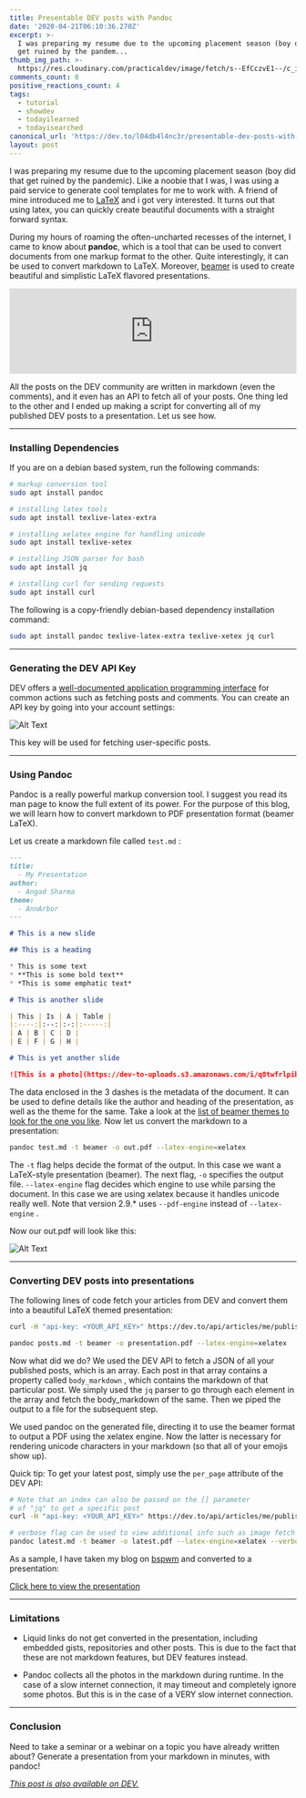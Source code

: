 ```yaml
---
title: Presentable DEV posts with Pandoc
date: '2020-04-21T06:10:36.270Z'
excerpt: >-
  I was preparing my resume due to the upcoming placement season (boy did that
  get ruined by the pandem...
thumb_img_path: >-
  https://res.cloudinary.com/practicaldev/image/fetch/s--EfCczvE1--/c_imagga_scale,f_auto,fl_progressive,h_420,q_auto,w_1000/https://dev-to-uploads.s3.amazonaws.com/i/drs28swxy41cwx34nn8g.png
comments_count: 0
positive_reactions_count: 4
tags:
  - tutorial
  - showdev
  - todayilearned
  - todayisearched
canonical_url: 'https://dev.to/l04db4l4nc3r/presentable-dev-posts-with-pandoc-56pc'
layout: post
---
```

I was preparing my resume due to the upcoming placement season (boy did that get ruined by the pandemic). Like a noobie that I was, I was using a paid service to generate cool templates for me to work with. A friend of mine introduced me to [LaTeX](https://www.latex-project.org/) and i got very interested. It turns out that using latex, you can quickly create beautiful documents with a straight forward syntax. 

During my hours of roaming the often-uncharted recesses of the internet, I came to know about **pandoc**, which is a tool that can be used to convert documents from one markup format to the other. Quite interestingly, it can be used to convert markdown to LaTeX. Moreover, [beamer](https://www.overleaf.com/learn/latex/beamer) is used to create beautiful and simplistic LaTeX flavored presentations.


<iframe class="liquidTag" src="https://dev.to/embed/github?args=https%3A%2F%2Fgithub.com%2Fjgm%2Fpandoc" style="border: 0; width: 100%;"></iframe>


All the posts on the DEV community are written in markdown (even the comments), and it even has an API to fetch all of your posts. One thing led to the other and I ended up making a script for converting all of my published DEV posts to a presentation. Let us see how.

---

### Installing Dependencies

If you are on a debian based system, run the following commands:


```sh
# markup conversion tool
sudo apt install pandoc

# installing latex tools
sudo apt install texlive-latex-extra

# installing xelatex engine for handling unicode
sudo apt install texlive-xetex

# installing JSON parser for bash
sudo apt install jq

# installing curl for sending requests
sudo apt install curl
```


The following is a copy-friendly debian-based dependency installation command:


```sh
sudo apt install pandoc texlive-latex-extra texlive-xetex jq curl
```


---

### Generating the DEV API Key

DEV offers a [well-documented application programming interface](https://docs.dev.to/api/) for common actions such as fetching posts and comments. You can create an API key by going into your account settings:

![Alt Text](https://dev-to-uploads.s3.amazonaws.com/i/c5npwwq439ju55wyziqy.png)

This key will be used for fetching user-specific posts. 

---

### Using Pandoc

Pandoc is a really powerful markup conversion tool. I suggest you read its man page to know the full extent of its power. For the purpose of this blog, we will learn how to convert markdown to PDF presentation format (beamer LaTeX). 

Let us create a markdown file called 
`test.md`
: 


```md
---
title:
  - My Presentation
author:
  - Angad Sharma
theme:
  - AnnArbor
---

# This is a new slide

## This is a heading

* This is some text
* **This is some bold text**
* *This is some emphatic text*

# This is another slide

| This | Is | A | Table |
|:----:|:--:|:-:|:-----:|
| A | B | C | D | 
| E | F | G | H |

# This is yet another slide

![This is a photo](https://dev-to-uploads.s3.amazonaws.com/i/q8twfrlpiboszsy4d5d6.jpg)
```


The data enclosed in the 3 dashes is the metadata of the document. It can be used to define details like the author and heading of the presentation, as well as the theme for the same. Take a look at the [list of beamer themes to look for the one you like](http://deic.uab.es/~iblanes/beamer_gallery/index_by_theme.html). Now let us convert the markdown to a presentation: 


```sh
pandoc test.md -t beamer -o out.pdf --latex-engine=xelatex
```


The 
`-t`
 flag helps decide the format of the output. In this case we want a LaTeX-style presentation (beamer). The next flag, 
`-o`
 specifies the output file. 
`--latex-engine`
 flag decides which engine to use while parsing the document. In this case we are using xelatex because it handles unicode really well. Note that version 2.9.* uses 
`--pdf-engine`
 instead of 
`--latex-engine`
.

Now our out.pdf will look like this:

![Alt Text](https://dev-to-uploads.s3.amazonaws.com/i/fbsztnfjqmv0vn1o2vpe.png)

---

### Converting DEV posts into presentations

The following lines of code fetch your articles from DEV and convert them into a beautiful LaTeX themed presentation:


```sh
curl -H "api-key: <YOUR_API_KEY>" https://dev.to/api/articles/me/published | jq -r ".[].body_markdown"

pandoc posts.md -t beamer -o presentation.pdf --latex-engine=xelatex
```


Now what did we do? We used the DEV API to fetch a JSON of all your published posts, which is an array. Each post in that array contains a property called 
`body_markdown`
, which contains the markdown of that particular post. We simply used the 
`jq`
 parser to go through each element in the array and fetch the body_markdown of the same. Then we piped the output to a file for the subsequent step.

We used pandoc on the generated file, directing it to use the beamer format to output a PDF using the xelatex engine. Now the latter is necessary for rendering unicode characters in your markdown (so that all of your emojis show up). 
 
Quick tip: To get your latest post, simply use the 
`per_page`
 attribute of the DEV API:


```sh
# Note that an index can also be passed on the [] parameter
# of "jq" to get a specific post
curl -H "api-key: <YOUR_API_KEY>" https://dev.to/api/articles/me/published?per_page=1 | jq -r ".[].body_markdown" > latest.md

# verbose flag can be used to view additional info such as image fetch log
pandoc latest.md -t beamer -o latest.pdf --latex-engine=xelatex --verbose
```


As a sample, I have taken my blog on [bspwm](https://dev.to/l04db4l4nc3r/bspwm-a-bare-bones-window-manager-44di) and converted to a presentation: 

[Click here to view the presentation](https://drive.google.com/file/d/108wsEElpa9yqQCPNrWyomWGM7pMLO38b/view?usp=sharing)

---

### Limitations

* Liquid links do not get converted in the presentation, including embedded gists, repositories and other posts. This is due to the fact that these are not markdown features, but DEV features instead. 

* Pandoc collects all the photos in the markdown during runtime. In the case of a slow internet connection, it may timeout and completely ignore some photos. But this is in the case of a VERY slow internet connection.


---

### Conclusion

Need to take a seminar or a webinar on a topic you have already written about? Generate a presentation from your markdown in minutes, with pandoc!


*[This post is also available on DEV.](https://dev.to/l04db4l4nc3r/presentable-dev-posts-with-pandoc-56pc)*


<script>
const parent = document.getElementsByTagName('head')[0];
const script = document.createElement('script');
script.type = 'text/javascript';
script.src = 'https://cdnjs.cloudflare.com/ajax/libs/iframe-resizer/4.1.1/iframeResizer.min.js';
script.charset = 'utf-8';
script.onload = function() {
    window.iFrameResize({}, '.liquidTag');
};
parent.appendChild(script);
</script>    
